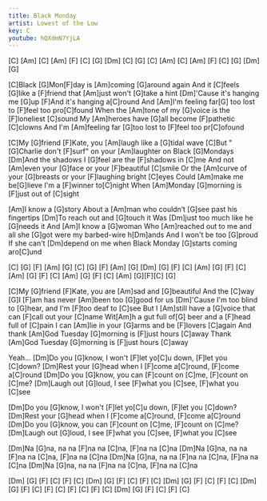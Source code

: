 ```yaml
---
title: Black Monday
artist: Lowest of the Low
key: C
youtube: hQXdmN7YjLA
---
```


[C] [Am] [C] [Am] [F] [C] [G] [Dm] [C] [G]
[C] [Am] [C] [Am] [F] [C] [G] [Dm] [G]

[C]Black [G]Mon[F]day is [Am]coming [G]around again
And it [C]feels [G]like a [F]friend that [Am]just won't [G]take a hint
[Dm]'Cause it's hanging me [G]up
[F]And it's hanging a[C]round
And [Am]I'm feeling far[G] too lost to [F]feel too pro[C]found
When the [Am]tone of my [G]voice is the [F]loneliest [C]sound
My [Am]heroes have [G]all become [F]pathetic [C]clowns
And I'm [Am]feeling far [G]too lost to [F]feel too pr[C]ofound

[C]My [G]friend [F]Kate, you [Am]laugh like a [G]tidal wave
[C]But "[G]Charlie don't [F]surf" on your [Am]laughter on Black [G]Mondays
[Dm]And the shadows I [G]feel are the [F]shadows in [C]me
And not [Am]even your [G]face or your [F]beautiful [C]smile
Or the [Am]curve of your [G]breasts or your [F]laughing bright [C]eyes
Could [Am]make me be[G]lieve I'm a [F]winner to[C]night
When [Am]Monday [G]morning is [F]just out of [C]sight

[Am]I know a [G]story
About a [Am]man who couldn’t [G]see past his fingertips
[Dm]To reach out and [G]touch it
Was [Dm]just too much like he [G]needs it
And [Am]I know a [G]woman
Who [Am]reached out to me and all she [G]got were my barbed-wire h[Dm]ands
And I won't be too [G]proud
If she can't [Dm]depend on me when Black Monday [G]starts coming aro[C]und

[C] [G] [F] [Am] [G]
[C] [G] [F] [Am] [G]
[Dm] [G] [F] [C]
[Am] [G] [F] [C]
[Am] [G] [F] [C]
[Am] [G] [F] [C]
[Am] [G][F][C]   [G]

[C]My [G]friend [F]Kate, you are [Am]sad and [G]beautiful
And the [C]way [G]I [F]am has never [Am]been too [G]good for us
[Dm]'Cause I'm too blind to [G]hear, and I'm [F]too deaf to [C]see
But I [Am]still have a [G]voice that can [F]call out your [C]name
Wit[Am]h a gut full of[G] beer and a [F]head full of [C]pain
I can [Am]lie in your [G]arms and be [F]lovers [C]again
And thank [Am]God Tuesday [G]morning is [F]just hours [C]away
Thank [Am]God Tuesday [G]morning is [F]just hours [C]away

Yeah...
[Dm]Do you [G]know, I won't [F]let yo[C]u down, [F]let you [C]down?
[Dm]Rest your [G]head when I [F]come a[C]round, [F]come a[C]round
[Dm]Do you [G]know, you can [F]count on [C]me, [F]count on [C]me?
[Dm]Laugh out [G]loud, I see [F]what you [C]see, [F]what you [C]see

[Dm]Do you [G]know, I won't [F]let yo[C]u down, [F]let you [C]down?
[Dm]Rest your [G]head when I [F]come a[C]round, [F]come a[C]round
[Dm]Do you [G]know, you can [F]count on [C]me, [F]count on [C]me?
[Dm]Laugh out [G]loud, I see [F]what you [C]see, [F]what you [C]see

[Dm]Na     [G]na, na na     [F]na na [C]na,     [F]na na [C]na
[Dm]Na     [G]na, na na     [F]na na [C]na,     [F]na na [C]na
[Dm]Na     [G]na, na na     [F]na na [C]na,     [F]na na [C]na
[Dm]Na     [G]na, na na     [F]na na [C]na,     [F]na na [C]na

[Dm] [G] [F] [C] [F] [C]
[Dm] [G] [F] [C] [F] [C]
[Dm] [G] [F] [C] [F] [C]
[Dm] [G] [F] [C] [F] [C] [F] [C] [F] [C] 
[Dm] [G] [F] [C] [F] [C]
